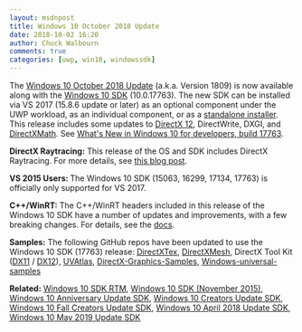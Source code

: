 ```yaml
---
layout: msdnpost
title: Windows 10 October 2018 Update
date: 2018-10-02 16:20
author: Chuck Walbourn
comments: true
categories: [uwp, win10, windowssdk]
---
```

The <a href="https://blogs.windows.com/windowsexperience/2018/10/02/how-to-get-the-windows-10-october-2018-update/">Windows 10 October 2018 Update</a> (a.k.a. Version 1809) is now available along with the <a href="https://blogs.windows.com/buildingapps/2018/10/02/start-developing-on-windows-10-october-2018-update-today">Windows 10 SDK</a> (10.0.17763). The new SDK can be installed via VS 2017 (15.8.6 update or later) as an optional component under the UWP workload, as an individual component, or as a <a href="https://developer.microsoft.com/en-US/windows/downloads/windows-10-sdk">standalone installer</a>. This release includes some updates to [DirectX 12](https://docs.microsoft.com/en-us/windows/desktop/direct3d12/new-releases#windows-10-version-1809), DirectWrite, DXGI, and <a href="https://walbourn.github.io/directxmath-3-13/">DirectXMath</a>. See <a href="https://docs.microsoft.com/en-us/windows/uwp/whats-new/windows-10-build-17763">What's New in Windows 10 for developers, build 17763</a>.
<!--more-->

<strong>DirectX Raytracing:</strong> This release of the OS and SDK includes DirectX Raytracing. For more details, see <a href="https://devblogs.microsoft.com/directx/2018/10/02/directx-raytracing-and-the-windows-10-october-2018-update/">this blog post</a>.

<b>VS 2015 Users: </b>The Windows 10 SDK (15063, 16299, 17134, 17763) is officially only supported for VS 2017.

<strong>C++/WinRT:</strong> The C++/WinRT headers included in this release of the Windows 10 SDK have a number of updates and improvements, with a few breaking changes. For details, see the <a href="https://docs.microsoft.com/en-us/windows/uwp/cpp-and-winrt-apis/news">docs</a>.

<strong>Samples:</strong> The following GitHub repos have been updated to use the Windows 10 SDK (17763) release: <a href="https://github.com/Microsoft/DirectXTex/releases">DirectXTex</a>, <a href="https://github.com/Microsoft/DirectXMesh/releases">DirectXMesh</a>, DirectX Tool Kit (<a href="https://github.com/Microsoft/DirectXTK/releases">DX11</a> / <a href="https://github.com/Microsoft/DirectXTK12/releases">DX12</a>), <a href="https://github.com/Microsoft/UVAtlas/releases">UVAtlas</a>, <a href="https://github.com/Microsoft/DirectX-Graphics-Samples/releases/tag/v10.0.17763.0">DirectX-Graphics-Samples</a>, <a href="https://github.com/Microsoft/Windows-universal-samples">Windows-universal-samples</a>

<b>Related:</b> <a href="https://walbourn.github.io/windows-10-sdk-rtm/">Windows 10 SDK RTM</a>, <a href="https://walbourn.github.io/windows-10-sdk-november-2015/">Windows 10 SDK (November 2015)</a>, <a href="https://walbourn.github.io/windows-10-anniversary-update-sdk/">Windows 10 Anniversary Update SDK</a>, <a href="https://walbourn.github.io/windows-10-creators-update-sdk/">Windows 10 Creators Update SDK</a>, <a href="https://walbourn.github.io/windows-10-fall-creators-update-sdk/">Windows 10 Fall Creators Update SDK</a>, <a href="https://walbourn.github.io/windows-10-april-2018-update-sdk/">Windows 10 April 2018 Update SDK</a>, <a href="https://walbourn.github.io/windows-10-may-2019-update/">Windows 10 May 2019 Update SDK</a>
